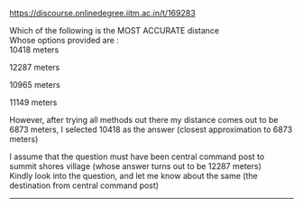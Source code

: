 https://discourse.onlinedegree.iitm.ac.in/t/169283

Which of the following is the MOST ACCURATE distance<br/>
Whose options provided are :<br/>
10418 meters</p>
<p>12287 meters</p>
<p>10965 meters</p>
<p>11149 meters</p>
<p>However, after trying all methods out there my distance comes out to be 6873 meters, I selected 10418 as the answer (closest approximation to 6873 meters)</p>
<p>I assume that the question must have been central command post to summit shores village (whose answer turns out to be 12287 meters)<br/>
Kindly look into the question, and let me know about the same (the destination from central command post)</p><hr>

</body></html>